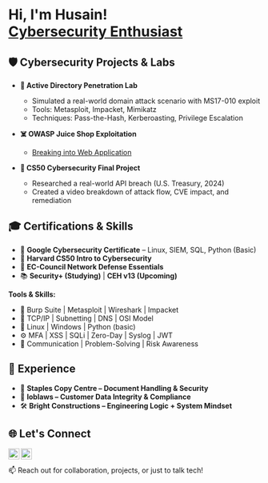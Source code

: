 <h1>Hi, I'm Husain!<br/>
<a href="https://www.linkedin.com/in/husain72">Cybersecurity Enthusiast</a> 
<h2>🛡️ Cybersecurity Projects & Labs</h2>

- <b>🔐 Active Directory Penetration Lab</b>  
  - Simulated a real-world domain attack scenario with MS17-010 exploit  
  - Tools: Metasploit, Impacket, Mimikatz  
  - Techniques: Pass-the-Hash, Kerberoasting, Privilege Escalation

- <b>☠️ OWASP Juice Shop Exploitation</b>  
  - [Breaking into Web Application](https://github.com/Husain1472/OWASP-Juice-Shop)

- <b>🔎 CS50 Cybersecurity Final Project</b>  
  - Researched a real-world API breach (U.S. Treasury, 2024)  
  - Created a video breakdown of attack flow, CVE impact, and remediation

<h2>🎓 Certifications & Skills</h2>

- 📘 <b>Google Cybersecurity Certificate</b> – Linux, SIEM, SQL, Python (Basic)
- 🧠 <b>Harvard CS50 Intro to Cybersecurity</b>
- 🔐 <b>EC-Council Network Defense Essentials</b>
- 📚 <b>Security+ (Studying)</b> | <b>CEH v13 (Upcoming)</b>

**Tools & Skills:**  
- 🧰 Burp Suite | Metasploit | Wireshark | Impacket  
- 🧮 TCP/IP | Subnetting | DNS | OSI Model  
- 🐧 Linux | Windows | Python (basic)  
- ⚙️ MFA | XSS | SQLi | Zero-Day | Syslog | JWT  
- 💬 Communication | Problem-Solving | Risk Awareness

<h2>💼 Experience</h2>

- 🏪 <b>Staples Copy Centre – Document Handling & Security</b>  
- 🛒 <b>loblaws – Customer Data Integrity & Compliance</b>  
- 🛠️ <b>Bright Constructions – Engineering Logic + System Mindset</b>

<h2>🌐 Let's Connect</h2>

[<img align="left" alt="LinkedIn" width="22px" src="https://cdn.jsdelivr.net/npm/simple-icons@v3/icons/linkedin.svg" />][linkedin]
[<img align="left" alt="GitHub" width="22px" src="https://cdn.jsdelivr.net/npm/simple-icons@v3/icons/github.svg" />][github]

<br/><br/>
📫 Reach out for collaboration, projects, or just to talk tech!

[linkedin]: https://www.linkedin.com/in/husain72
[github]: https://github.com/husainsayed

<!--
**husainsayed/husainsayed** is a ✨ _cyber warrior in the making_ ✨ GitHub profile because its `README.md` appears on your profile!

Things I’m working on:
- Studying for Security+ and CEH
- Building cybersecurity labs
- Documenting everything I learn in public!
-->
